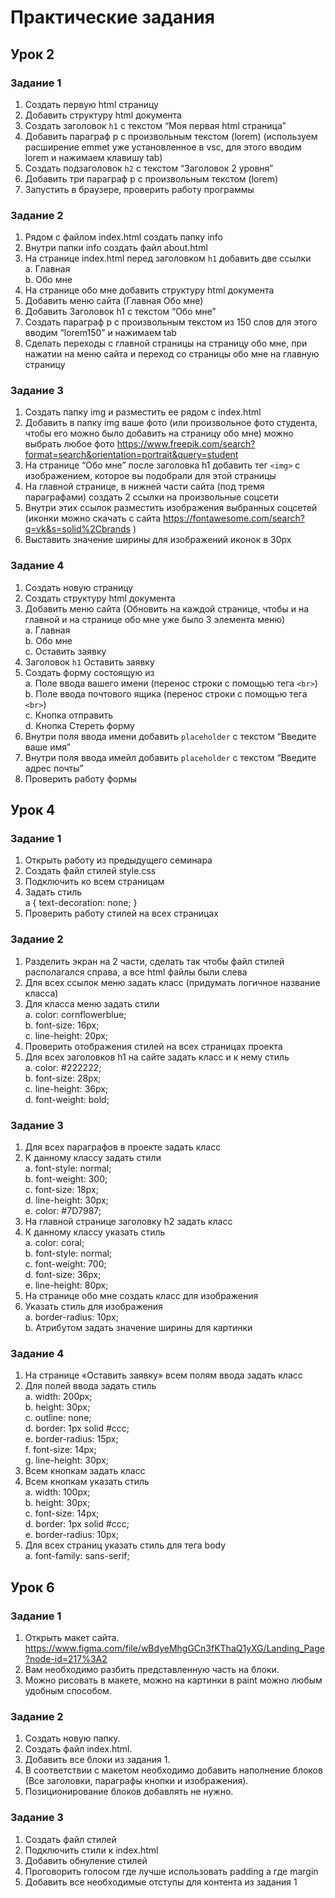 # Практические задания
## Урок 2
### Задание 1

1. Создать первую html страницу
2. Добавить структуру html документа
3. Создать заголовок `h1` с текстом “Моя первая html
страница”
4. Добавить параграф p с произвольным текстом (lorem)
(используем расширение emmet уже установленное в
vsc, для этого вводим lorem и нажимаем клавишу tab)
5. Создать подзаголовок `h2` с текстом “Заголовок 2 уровня”
6. Добавить три параграф p с произвольным текстом (lorem)
7. Запустить в браузере, проверить работу программы

### Задание 2
1. Рядом с файлом index.html создать папку info
2. Внутри папки info создать файл about.html
3. На странице index.html перед заголовком `h1` добавить две ссылки  
    a. Главная  
    b. Обо мне
4. На странице обо мне добавить структуру html документа
5. Добавить меню сайта (Главная Обо мне)
6. Добавить Заголовок h1 с текстом “Обо мне”
7. Создать параграф p с произвольным текстом из 150 слов для этого
вводим “lorem150” и нажимаем tab
8. Сделать переходы с главной страницы на страницу обо мне, при
нажатии на меню сайта и переход со страницы обо мне на главную
страницу

### Задание 3
1. Создать папку img и разместить ее рядом с index.html
2. Добавить в папку img ваше фото (или произвольное фото студента,
чтобы его можно было добавить на страницу обо мне) можно
выбрать любое фото https://www.freepik.com/search?format=search&orientation=portrait&query=student
3. На странице “Обо мне” после заголовка h1 добавить тег `<img>` с
изображением, которое вы подобрали для этой страницы
4. На главной странице, в нижней части сайта (под тремя
параграфами) создать 2 ссылки на произвольные соцсети
5. Внутри этих ссылок разместить изображения выбранных соцсетей (иконки можно скачать с сайта https://fontawesome.com/search?q=vk&s=solid%2Cbrands )
6. Выставить значение ширины для изображений иконок в 30px

### Задание 4
1. Создать новую страницу
2. Создать структуру html документа
3. Добавить меню сайта (Обновить на каждой странице, чтобы и на
главной и на странице обо мне уже было 3 элемента меню)     
    a. Главная  
    b. Обо мне  
    c. Оставить заявку
4. Заголовок `h1` Оставить заявку
5. Создать форму состоящую из  
    a. Поле ввода вашего имени (перенос строки с помощью тега `<br>`)  
    b. Поле ввода почтового ящика (перенос строки с помощью тега `<br>`)  
    c. Кнопка отправить  
    d. Кнопка Стереть форму
6. Внутри поля ввода имени добавить `placeholder` с текстом “Введите
ваше имя”
7. Внутри поля ввода имейл добавить `placeholder` с текстом “Введите
адрес почты”
8. Проверить работу формы

## Урок 4
### Задание 1
1. Открыть работу из предыдущего семинара
2. Создать файл стилей style.css
3. Подключить ко всем страницам
4. Задать стиль  
a {
text-decoration: none;
}
5. Проверить работу стилей на всех страницах

### Задание 2
1. Разделить экран на 2 части, сделать так чтобы файл стилей располагался
справа, а все html файлы были слева
2. Для всех ссылок меню задать класс (придумать логичное название класса)
3. Для класса меню задать стили  
    a. color: cornflowerblue;  
    b. font-size: 16px;  
    c. line-height: 20px;  
4. Проверить отображения стилей на всех страницах проекта
5. Для всех заголовков h1 на сайте задать класс и к нему стиль  
    a. color: #222222;  
    b. font-size: 28px;  
    c. line-height: 36px;  
    d. font-weight: bold;

### Задание 3
1. Для всех параграфов в проекте задать класс
2. К данному классу задать стили  
    a. font-style: normal;  
    b. font-weight: 300;  
    c. font-size: 18px;  
    d. line-height: 30px;  
    e. color: #7D7987;
3. На главной странице заголовку h2 задать класс
4. К данному классу указать стиль  
    a. color: coral;  
    b. font-style: normal;  
    c. font-weight: 700;  
    d. font-size: 36px;  
    e. line-height: 80px;  
5. На странице обо мне создать класс для изображения
6. Указать стиль для изображения  
    a. border-radius: 10px;  
    b. Атрибутом задать значение ширины для картинки
### Задание 4
1. На странице «Оставить заявку» всем полям ввода задать класс
2. Для полей ввода задать стиль  
    a. width: 200px;  
    b. height: 30px;  
    c. outline: none;  
    d. border: 1px solid #ccc;  
    e. border-radius: 15px;  
    f. font-size: 14px;  
    g. line-height: 30px;
3. Всем кнопкам задать класс
4. Всем кнопкам указать стиль  
    a. width: 100px;  
    b. height: 30px;  
    c. font-size: 14px;  
    d. border: 1px solid #ccc;  
    e. border-radius: 10px;
5. Для всех страниц указать стиль для тега body  
    a. font-family: sans-serif;

## Урок 6
### Задание 1
1. Открыть макет сайта.
https://www.figma.com/file/wBdyeMhgGCn3fKThaQ1yXG/Landing_Page?node-id=217%3A2
2. Вам необходимо разбить представленную часть на блоки.
3. Можно рисовать в макете, можно на картинки в paint можно любым удобным способом.

### Задание 2
1. Создать новую папку.
2. Создать файл index.html.
3. Добавить все блоки из задания 1.
4. В соответствии с макетом необходимо добавить наполнение
блоков (Все заголовки, параграфы кнопки и изображения).
5. Позиционирование блоков добавлять не нужно.

### Задание 3
1. Создать файл стилей
2. Подключить стили к index.html
3. Добавить обнуление стилей
4. Проговорить голосом где лучше использовать padding а где margin
5. Добавить все необходимые отступы для контента из задания 1

